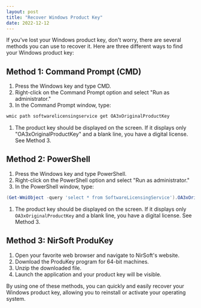 ```yaml
---
layout: post
title: "Recover Windows Product Key"
date: 2022-12-12
---
```


If you've lost your Windows product key, don't worry, there are several methods you can use to recover it. Here are three different ways to find your Windows product key:

## Method 1: Command Prompt (CMD)

1. Press the Windows key and type CMD.
1. Right-click on the Command Prompt option and select "Run as administrator."
1. In the Command Prompt window, type:

```cmd
wmic path softwarelicensingservice get OA3xOriginalProductKey
```

1. The product key should be displayed on the screen. If it displays only "OA3xOriginalProductKey" and a blank line, you have a digital license. See Method 3.

## Method 2: PowerShell

1. Press the Windows key and type PowerShell.
1. Right-click on the PowerShell option and select "Run as administrator."
1. In the PowerShell window, type:

```powershell
(Get-WmiObject -query 'select * from SoftwareLicensingService').OA3xOriginalProductKey
```

1. The product key should be displayed on the screen. If it displays only `OA3xOriginalProductKey` and a blank line, you have a digital license. See Method 3.

## Method 3: NirSoft ProduKey

1. Open your favorite web browser and navigate to NirSoft's website.
1. Download the ProduKey program for 64-bit machines.
1. Unzip the downloaded file.
1. Launch the application and your product key will be visible.

By using one of these methods, you can quickly and easily recover your Windows product key, allowing you to reinstall or activate your operating system.

